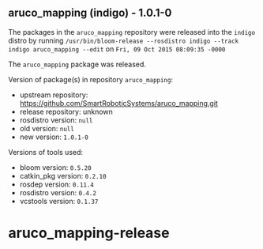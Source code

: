 ## aruco_mapping (indigo) - 1.0.1-0

The packages in the `aruco_mapping` repository were released into the `indigo` distro by running `/usr/bin/bloom-release --rosdistro indigo --track indigo aruco_mapping --edit` on `Fri, 09 Oct 2015 08:09:35 -0000`

The `aruco_mapping` package was released.

Version of package(s) in repository `aruco_mapping`:
- upstream repository: https://github.com/SmartRoboticSystems/aruco_mapping.git
- release repository: unknown
- rosdistro version: `null`
- old version: `null`
- new version: `1.0.1-0`

Versions of tools used:
- bloom version: `0.5.20`
- catkin_pkg version: `0.2.10`
- rosdep version: `0.11.4`
- rosdistro version: `0.4.2`
- vcstools version: `0.1.37`


# aruco_mapping-release
